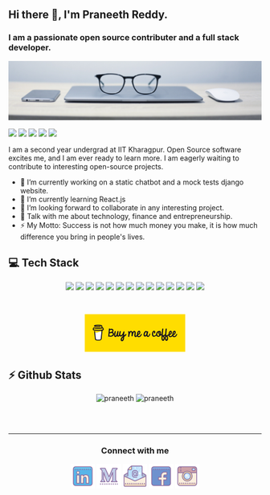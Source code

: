 ## Hi there 👋, I'm Praneeth Reddy.
### I am a passionate open source contributer and a full stack developer.
![cover photo](https://raw.githubusercontent.com/praneeth-rdy/praneeth-rdy/master/assets/cover.jpg)

<p>

![](https://visitor-badge.glitch.me/badge?page_id=praneeth-rdy.praneeth-rdy)
    <a href="https://github.com/praneeth-rdy/"><img src="https://img.shields.io/github/followers/praneeth-rdy?style=social"/></a>
    <a href="https://github.com/praneeth-rdy?tab=repositories"><img src="https://badges.frapsoft.com/os/v2/open-source.svg?v=103"/></a>
    <img src="https://img.shields.io/badge/OS-Ubuntu-dc143c"/>
    <a href="https://praneeth-rdy.github.io/"><img src="https://img.shields.io/website?down_color=lightgrey&down_message=down&up_color=%231e90ff&up_message=live&url=https%3A%2F%2Fpraneeth-rdy.github.io%2F"/></a>
</p>



I am a second year undergrad at IIT Kharagpur. Open Source software excites me, and I am ever ready to learn more. I am eagerly waiting to contribute to interesting open-source projects.

- 🔭 I’m currently working on a static chatbot and a mock tests django website. 
- 🌱 I’m currently learning React.js 
- 👯 I’m looking forward to collaborate in any interesting project. 
- 💬 Talk with me about technology, finance and entrepreneurship. 
- ⚡ My Motto: Success is not how much money you make, it is how much difference you bring in people's lives. 





<h2><b>💻 Tech Stack</b></h2>
<p align="center">
<img src="https://img.shields.io/badge/python-3776AB.svg?&style=for-the-badge&logo=python&logoColor=white" height="25"/>
<!-- <img src="https://img.shields.io/badge/php-8892BF.svg?&style=for-the-badge&logo=php&logoColor=white" height="25"/> -->
<img src="https://img.shields.io/badge/javascript-F7DF1E.svg?&style=for-the-badge&logo=javascript&logoColor=white" height="25"/>
<img src="https://img.shields.io/badge/firebase-FFCA28.svg?&style=for-the-badge&logo=firebase&logoColor=white" height="25"/>
<img src="https://img.shields.io/badge/mysql-4479A1.svg?&style=for-the-badge&logo=mysql&logoColor=white" height="25"/>
<!-- <img src="https://img.shields.io/badge/xampp-FB7A24.svg?&style=for-the-badge&logo=xampp&logoColor=white" height="25"/> -->
<img src="https://img.shields.io/badge/jupyter-F3631D.svg?&style=for-the-badge&logo=jupyter&logoColor=white" height="25"/>
<!-- <img src="https://img.shields.io/badge/anaconda-42B029.svg?&style=for-the-badge&logo=anaconda&logoColor=white" height="25"/> -->
<img src="https://img.shields.io/badge/ubuntu-42B029.svg?&style=for-the-badge&logo=ubuntu&logoColor=white" height="25"/>
<img src="https://img.shields.io/badge/VS%20Code-007ACC.svg?&style=for-the-badge&logo=visual-studio-code&logoColor=white" height="25"/>
<!-- <img src="https://img.shields.io/badge/opera-FF1B2D.svg?&style=for-the-badge&logo=opera&logoColor=white" height="25"/> -->
<img src="https://img.shields.io/badge/git%20&%20github-FF9800.svg?&style=for-the-badge&logo=git&logoColor=white" height="25"/>
<!-- <img src="https://img.shields.io/badge/edge-0078D7.svg?&style=for-the-badge&logo=microsoft-edge&logoColor=white" height="25"/> -->
<!-- <img src="https://img.shields.io/badge/Laravel-FF2D20.svg?&style=for-the-badge&logo=laravel&logoColor=white" height="25"/>
<img src="https://img.shields.io/badge/Flask-000000.svg?&style=for-the-badge&logo=flask&logoColor=white" height="25"/>
<img src="https://img.shields.io/badge/latex-008080.svg?&style=for-the-badge&logo=latex&logoColor=white" height="25"/> -->
<img src="https://img.shields.io/badge/electron-0078D7.svg?&style=for-the-badge&logo=electron&logoColor=white" height="25"/>
<img src="https://img.shields.io/badge/react-FF2D20.svg?&style=for-the-badge&logo=react&logoColor=white" height="25"/>
<img src="https://img.shields.io/badge/Flutter-000000.svg?&style=for-the-badge&logo=flutter&logoColor=white" height="25"/>
<img src="https://img.shields.io/badge/Bootstrap-008080.svg?&style=for-the-badge&logo=bootstrap&logoColor=white" height="25"/>
<img src="https://img.shields.io/badge/sqlite-7CBEE4.svg?&style=for-the-badge&logo=sqlite&logoColor=white" height="25"/>
<img src="https://img.shields.io/badge/Django-092D1F.svg?&style=for-the-badge&logo=Django&logoColor=white" height="25"/>
</p>

<br/>
<p align="center">
    <a href="https://www.buymeacoffee.com/praneeth" ><img width="200px" src="https://raw.githubusercontent.com/praneeth-rdy/praneeth-rdy/master/assets/BMC.svg" alt="praneeth | bmc"/><a>
</p>


<h2><b>⚡ Github Stats</b></h2>
<p align="center">
    <img height="180em" src="https://github-readme-stats.vercel.app/api?username=praneeth-rdy&count_private=true&show_icons=true&theme=vue&include_all_commits=true" alt="praneeth"/>
    <img height="180em" src="https://github-readme-stats.vercel.app/api/top-langs/?username=praneeth-rdy&theme=vue&hide=css,tcl,html" alt="praneeth" />
</p>

<br/><br/>
<hr>

<!--from img.icons8.com/dusk/48/000000/name.png-->
<div>
<h3 align="center">Connect with me</h3>
<p align="center">
  <a href= "https://www.linkedin.com/in/praneeth-/"><img src="https://raw.githubusercontent.com/praneeth-rdy/praneeth-rdy/master/assets/linkedin.png"/></a>
  <a href= "https://medium.com/@praneeth.kolanu.iitkgp"><img src="https://raw.githubusercontent.com/praneeth-rdy/praneeth-rdy/master/assets/medium-new.png"/></a>
  <a href= "mailto:praneeth.kolanu.iitkgp@gmail.com"><img src="https://raw.githubusercontent.com/praneeth-rdy/praneeth-rdy/master/assets/email.png"/></a>
  <a href= "https://www.facebook.com/praneeth.reddy.3557440/"><img src="https://raw.githubusercontent.com/praneeth-rdy/praneeth-rdy/master/assets/facebook.png"/></a>
  <a href= "https://instagram.com/praneeth__rdy"><img src="https://raw.githubusercontent.com/praneeth-rdy/praneeth-rdy/master/assets/instagram.png"/></a>
</p>
</div>
